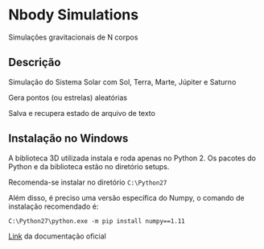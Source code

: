 # Nbody Simulations

Simulações gravitacionais de N corpos


## Descrição

Simulação do Sistema Solar com Sol, Terra, Marte, Júpiter e Saturno

Gera pontos (ou estrelas) aleatórias

Salva e recupera estado de arquivo de texto


## Instalação no Windows

A biblioteca 3D utilizada instala e roda apenas no Python 2. Os pacotes do Python e da biblioteca estão no diretório setups.

Recomenda-se instalar no diretório `C:\Python27`

Além disso, é preciso uma versão específica do Numpy, o comando de instalação recomendado é:

`C:\Python27\python.exe -m pip install numpy==1.11`

[Link](https://vpython.org/contents/docs/) da documentação oficial
